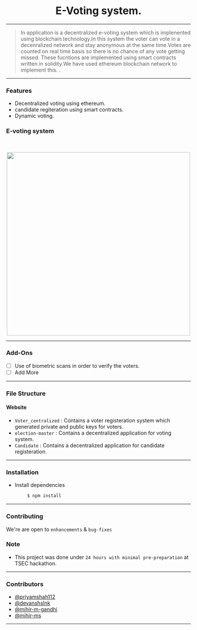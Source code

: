 
<h1 align="center">E-Voting system.</h1>

------------------------------------------

>In application is a decentralized e-voting system which is implenented using blockchain technology.In this system the voter can vote in a decenralized network and stay anonymous at the same time.Votes are counted on real time basis so there is no chance of any vote getting missed.
These fucntions are implemented using smart contracts written in solidity.We have used ethereum blockchain network to implement this.
 . 



------------------------------------------
### Features

- Decentralized voting using ethereum.
- candidate regiteration using smart contracts.
- Dynamic voting.

<h3 > E-voting system</h3>
<br>
<p align="center">
<img src ="Website.gif" width = 500px>
</p>
</div>

------------------------------------------

### Add-Ons

- [ ] Use of biometric scans in order to verify the voters.
- [ ] Add More

------------------------------------------
### File Structure


#### Website

- `Voter_centralized` : Contains a voter registeration system which generated private and public keys for voters.
- `election-master` : Contains a decentralized application for  voting system. 
- `Candidate` : Contains a decentralized application for candidate registeration.

------------------------------------------
### Installation

* Install dependencies
```sh
        $ npm install
```
------------------------------------------
### Contributing

 We're are open to `enhancements` & `bug-fixes`

### Note
- This project was done under `24 hours with minimal pre-preparation` at TSEC hackathon.
------------------------------------------
### Contributors

- [@priyamshah112](https://github.com/priyamshah112)
- [@devanshslnk](https://github.com/devanshslnk)
- [@mihir-m-gandhi](https://github.com/mihir-m-gandhi)
- [@mihir-ms](https://github.com/mihir-ms)



------------------------------------------

